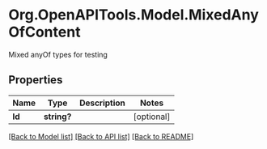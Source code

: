 # Org.OpenAPITools.Model.MixedAnyOfContent
Mixed anyOf types for testing

## Properties

Name | Type | Description | Notes
------------ | ------------- | ------------- | -------------
**Id** | **string?** |  | [optional] 

[[Back to Model list]](../README.md#documentation-for-models) [[Back to API list]](../README.md#documentation-for-api-endpoints) [[Back to README]](../README.md)

